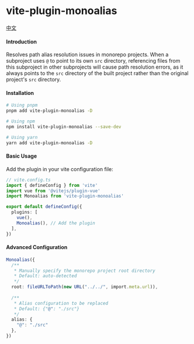# vite-plugin-monoalias

[中文](https://github.com/qing9442/vite-plugin-monoalias/blob/master/README.zh.md)

#### Introduction

Resolves path alias resolution issues in monorepo projects. When a subproject uses `@` to point to its own `src` directory, referencing files from this subproject in other subprojects will cause path resolution errors, as it always points to the `src` directory of the built project rather than the original project's `src` directory.

#### Installation

```bash
# Using pnpm
pnpm add vite-plugin-monoalias -D

# Using npm
npm install vite-plugin-monoalias --save-dev

# Using yarn
yarn add vite-plugin-monoalias -D
```

#### Basic Usage

Add the plugin in your vite configuration file:

```ts
// vite.config.ts
import { defineConfig } from 'vite'
import vue from '@vitejs/plugin-vue'
import Monoalias from 'vite-plugin-monoalias'

export default defineConfig({
  plugins: [
    vue(),
    Monoalias(), // Add the plugin
  ],
})
```

#### Advanced Configuration

```ts
Monoalias({
  /**
   * Manually specify the monorepo project root directory
   * Default: auto-detected
   */
  root: fileURLToPath(new URL("../../", import.meta.url)),
  
  /**
   * Alias configuration to be replaced
   * Default: {"@": "./src"}
   */
  alias: {
    "@": "./src"
  },
})
```
